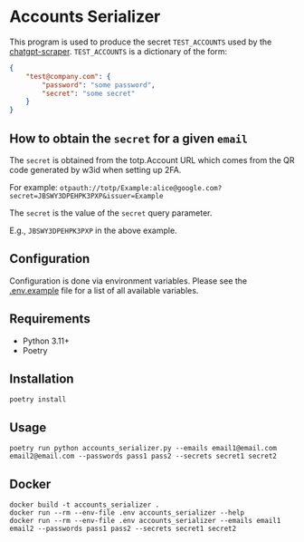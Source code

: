 # Accounts Serializer

This program is used to produce the secret `TEST_ACCOUNTS` used by the [chatgpt-scraper](https://github.com/daily-coding-problem/chatgpt-scraper). `TEST_ACCOUNTS` is a dictionary of the form:

```json
{
	"test@company.com": {
		"password": "some password",
		"secret": "some secret"
	}
}
```

## How to obtain the `secret` for a given `email`

The `secret` is obtained from the totp.Account URL which comes from the QR code generated by w3id when setting up 2FA.

For example: `otpauth://totp/Example:alice@google.com?secret=JBSWY3DPEHPK3PXP&issuer=Example`

The `secret` is the value of the `secret` query parameter.

E.g., `JBSWY3DPEHPK3PXP` in the above example.

## Configuration

Configuration is done via environment variables. Please see the [.env.example](.env.example) file for a list of all available variables.

## Requirements

- Python 3.11+
- Poetry

## Installation

```shell
poetry install
```

## Usage

```shell
poetry run python accounts_serializer.py --emails email1@email.com email2@email.com --passwords pass1 pass2 --secrets secret1 secret2
```

## Docker

```shell
docker build -t accounts_serializer .
docker run --rm --env-file .env accounts_serializer --help
docker run --rm --env-file .env accounts_serializer --emails email1 email2 --passwords pass1 pass2 --secrets secret1 secret2
```
